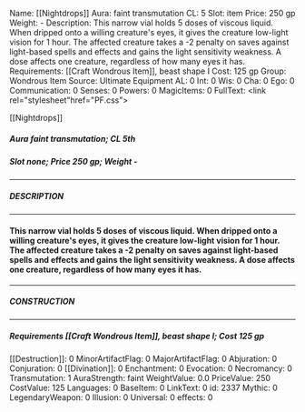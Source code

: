 Name: [[Nightdrops]]
Aura: faint transmutation
CL: 5
Slot: item
Price: 250 gp
Weight: -
Description: This narrow vial holds 5 doses of viscous liquid. When dripped onto a willing creature's eyes, it gives the creature low-light vision for 1 hour. The affected creature takes a -2 penalty on saves against light-based spells and effects and gains the light sensitivity weakness. A dose affects one creature, regardless of how many eyes it has.
Requirements: [[Craft Wondrous Item]], beast shape I
Cost: 125 gp
Group: Wondrous Item
Source: Ultimate Equipment
AL: 0
Int: 0
Wis: 0
Cha: 0
Ego: 0
Communication: 0
Senses: 0
Powers: 0
MagicItems: 0
FullText: <link rel="stylesheet"href="PF.css"><div class="heading"><p class="alignleft">[[Nightdrops]]</p><div style="clear: both;"></div></div><div><h5><b>Aura </b>faint transmutation; <b>CL </b>5th</h5><h5><b>Slot </b>none; <b>Price </b>250 gp; <b>Weight </b>-</h5></div><hr/><div><h5><b>DESCRIPTION</b></h5></div><hr/><div><h4><p>This narrow vial holds 5 doses of viscous liquid. When dripped onto a willing creature's eyes, it gives the creature low-light vision for 1 hour. The affected creature takes a -2 penalty on saves against light-based spells and effects and gains the light sensitivity weakness. A dose affects one creature, regardless of how many eyes it has.</p></h4></div><hr/><div><h5><b>CONSTRUCTION</b></h5></div><hr/><div><h5><b>Requirements </b>[[Craft Wondrous Item]], <i>beast shape I</i>; <b>Cost </b>125 gp</h5></div>
[[Destruction]]: 0
MinorArtifactFlag: 0
MajorArtifactFlag: 0
Abjuration: 0
Conjuration: 0
[[Divination]]: 0
Enchantment: 0
Evocation: 0
Necromancy: 0
Transmutation: 1
AuraStrength: faint
WeightValue: 0.0
PriceValue: 250
CostValue: 125
Languages: 0
BaseItem: 0
LinkText: 0
id: 2337
Mythic: 0
LegendaryWeapon: 0
Illusion: 0
Universal: 0
effects: 0
